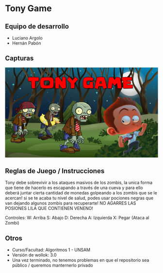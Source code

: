 # Tony Game

## Equipo de desarrollo

- Luciano Argolo
- Hernán Pabón

## Capturas

![](Tony.png)

## Reglas de Juego / Instrucciones

Tony debe sobrevivir a los ataques masivos de los zombis, la unica forma que tiene de hacerlo es escapando a través de una cueva y para ello deberá juntar cierta cantidad de monedas golpeando a los zombis que se le acercan! si se te acaba tu nivel de salud, podes usar pociones negras que van dejando algunos zombis para recuperarte! NO AGARRES LAS POSIONES LILA QUE CONTIENEN VENENO!

Controles:
W: Arriba
S: Abajo
D: Derecha
A: Izquierda
X: Pegar (Ataca al Zombi)


## Otros

- Curso/Facultad: Algoritmos 1 - UNSAM
- Versión de wollok: 3.0
- Una vez terminado, no tenemos problemas en que el repositorio sea público / queremos manternerlo privado
